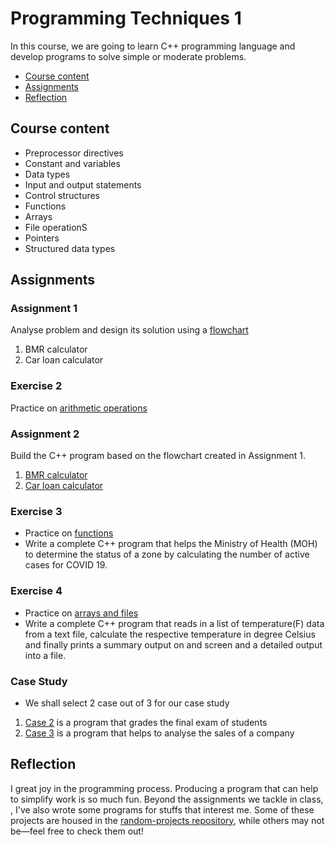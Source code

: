 # Programming Techniques 1
In this course, we are going to learn C++ programming language and develop programs to solve simple or moderate problems.

- [Course content](#course-content)
- [Assignments](#assignments)
- [Reflection](#reflection)

## Course content
- Preprocessor directives
- Constant and variables
- Data types
- Input and output statements
- Control structures
- Functions
- Arrays
- File operationS
- Pointers
- Structured data types

## Assignments
### Assignment 1
Analyse problem and design its solution using a [flowchart](https://github.com/Yuylam/semester-1/blob/6bb359be888c374f23b2671ea579c3059f7c11ef/programming-techniques-1/Assignment%201%20GOE%20JIE%20YING%20LAM%20YOKE%20YU.pdf)
1. BMR calculator
2. Car loan calculator

### Exercise 2
Practice on [arithmetic operations](https://github.com/Yuylam/semester-1/blob/e9dcfcebc4da5363b4a3f7d7f6d92f8acaeaea12/programming-techniques-1/Exercise%202%20LAM%20YOKE%20YU.cpp)

### Assignment 2
Build the C++ program based on the flowchart created in Assignment 1.
1. [BMR calculator](https://github.com/Yuylam/semester-1/blob/e9dcfcebc4da5363b4a3f7d7f6d92f8acaeaea12/programming-techniques-1/Assignment%202%20Set%201%20GOE%20JIE%20YING%20LAM%20YOKE%20YU.cpp)
2. [Car loan calculator](https://github.com/Yuylam/semester-1/blob/e9dcfcebc4da5363b4a3f7d7f6d92f8acaeaea12/programming-techniques-1/Assignment%202%20Set%202%20GOE%20JIE%20YING%20LAM%20YOKE%20YU.cpp)

### Exercise 3
- Practice on [functions](https://github.com/Yuylam/semester-1/blob/e9dcfcebc4da5363b4a3f7d7f6d92f8acaeaea12/programming-techniques-1/Exercise%203%20LAM%20YOKE%20YU.cpp)
- Write a complete C++ program that helps the Ministry of Health (MOH) to determine the status of a zone by calculating the number of active cases for COVID 19.

### Exercise 4
- Practice on [arrays and files](https://github.com/Yuylam/semester-1/blob/fb9c2017b994b064598d63cfe1caf2e2da9ac019/programming-techniques-1/Exercise%204%20LAM%20YOKE%20YU.cpp)
- Write a complete C++ program that reads in a list of temperature(F) data from a text file, calculate the respective temperature in degree Celsius and finally prints a summary output on and screen and a detailed output into a file.

### Case Study
- We shall select 2 case out of 3 for our case study
1. [Case 2](https://github.com/Yuylam/semester-1/tree/main/programming-techniques-1/Case%202) is a program that grades the final exam of students
2. [Case 3](https://github.com/Yuylam/semester-1/tree/main/programming-techniques-1/Case%203) is a program that helps to analyse the sales of a company

## Reflection
I great joy in the programming process. Producing a program that can help to simplify work is so much fun. Beyond the assignments we tackle in class, , I've also wrote some programs for stuffs that interest me. Some of these projects are housed in the [random-projects repository](https://github.com/Yuylam/random-projects), while others may not be—feel free to check them out! 

